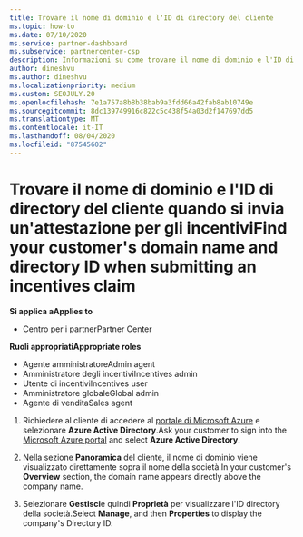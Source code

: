 ```yaml
---
title: Trovare il nome di dominio e l'ID di directory del cliente
ms.topic: how-to
ms.date: 07/10/2020
ms.service: partner-dashboard
ms.subservice: partnercenter-csp
description: Informazioni su come trovare il nome di dominio e l'ID di directory del cliente quando si invia un'attestazione.
author: dineshvu
ms.author: dineshvu
ms.localizationpriority: medium
ms.custom: SEOJULY.20
ms.openlocfilehash: 7e1a757a8b8b38bab9a3fdd66a42fab8ab10749e
ms.sourcegitcommit: 8dc139749916c822c5c438f54a03d2f147697dd5
ms.translationtype: MT
ms.contentlocale: it-IT
ms.lasthandoff: 08/04/2020
ms.locfileid: "87545602"
---
```

# <a name="find-your-customers-domain-name-and-directory-id-when-submitting-an-incentives-claim"></a><span data-ttu-id="530e2-103">Trovare il nome di dominio e l'ID di directory del cliente quando si invia un'attestazione per gli incentivi</span><span class="sxs-lookup"><span data-stu-id="530e2-103">Find your customer's domain name and directory ID when submitting an incentives claim</span></span>

<span data-ttu-id="530e2-104">**Si applica a**</span><span class="sxs-lookup"><span data-stu-id="530e2-104">**Applies to**</span></span>

- <span data-ttu-id="530e2-105">Centro per i partner</span><span class="sxs-lookup"><span data-stu-id="530e2-105">Partner Center</span></span>

<span data-ttu-id="530e2-106">**Ruoli appropriati**</span><span class="sxs-lookup"><span data-stu-id="530e2-106">**Appropriate roles**</span></span>

- <span data-ttu-id="530e2-107">Agente amministratore</span><span class="sxs-lookup"><span data-stu-id="530e2-107">Admin agent</span></span>
- <span data-ttu-id="530e2-108">Amministratore degli incentivi</span><span class="sxs-lookup"><span data-stu-id="530e2-108">Incentives admin</span></span>
- <span data-ttu-id="530e2-109">Utente di incentivi</span><span class="sxs-lookup"><span data-stu-id="530e2-109">Incentives user</span></span>
- <span data-ttu-id="530e2-110">Amministratore globale</span><span class="sxs-lookup"><span data-stu-id="530e2-110">Global admin</span></span>
- <span data-ttu-id="530e2-111">Agente di vendita</span><span class="sxs-lookup"><span data-stu-id="530e2-111">Sales agent</span></span>

1. <span data-ttu-id="530e2-112">Richiedere al cliente di accedere al [portale di Microsoft Azure](https://portal.azure.com/#home) e selezionare **Azure Active Directory**.</span><span class="sxs-lookup"><span data-stu-id="530e2-112">Ask your customer to sign into the [Microsoft Azure portal](https://portal.azure.com/#home) and select **Azure Active Directory**.</span></span>

2. <span data-ttu-id="530e2-113">Nella sezione **Panoramica** del cliente, il nome di dominio viene visualizzato direttamente sopra il nome della società.</span><span class="sxs-lookup"><span data-stu-id="530e2-113">In your customer's **Overview** section, the domain name appears directly above the company name.</span></span>  

3. <span data-ttu-id="530e2-114">Selezionare **Gestisci**e quindi **Proprietà** per visualizzare l'ID directory della società.</span><span class="sxs-lookup"><span data-stu-id="530e2-114">Select **Manage**, and then **Properties** to display the company's Directory ID.</span></span>

